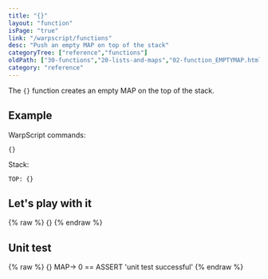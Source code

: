 ```yaml
---
title: "{}"
layout: "function"
isPage: "true"
link: "/warpscript/functions"
desc: "Push an empty MAP on top of the stack"
categoryTree: ["reference","functions"]
oldPath: ["30-functions","20-lists-and-maps","02-function_EMPTYMAP.html.md"]
category: "reference"
---
```

 

The `{}` function creates an empty MAP on the top of the stack.

## Example ##

WarpScript commands:

    {}

Stack: 

    TOP: {}

## Let's play with it ##

{% raw %}
<warp10-warpscript-widget backend="{{backend}}"  exec-endpoint="{{execEndpoint}}">{}
</warp10-warpscript-widget>
{% endraw %}    


## Unit test ##

{% raw %}
<warp10-warpscript-widget backend="{{backend}}"  exec-endpoint="{{execEndpoint}}">{}
MAP-> 
0 == ASSERT
'unit test successful'
</warp10-warpscript-widget>
{% endraw %}        
